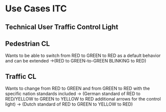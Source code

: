 # Use Cases ITC

## Technical User Traffic Control Light

## Pedestrian CL
Wants to be able to switch from RED to GREEN to RED as a default behavior and can be extended
->(RED to GREEN-to-GREEN BLINKING to RED)

## Traffic CL
Wants to change from RED to GREEN and from GREEN to RED with the specific nation standards included
-> (German standard of RED to RED/YELLOW to GREEN to YELLOW to RED additional arrows for the control light)
-> (Dutch standard of RED to GREEN to YELLOW to RED)
